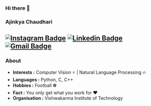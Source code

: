 ### Hi there 👋

### Ajinkya Chaudhari
[![Instagram Badge](https://img.shields.io/badge/-Ajinkya_Chaudhari-violet-1ca0f1?style=flat-square&logo=instagram&logoColor=white&link=https://www.instagram.com/ajinkya_ch/)](https://www.instagram.com/ajinkya_ch)  [![Linkedin Badge](https://img.shields.io/badge/-Ajinkya_Chaudhari-blue?style=flat-square&logo=Linkedin&logoColor=white&link=https://www.linkedin.com/in/ajinkya-chaudhari//)](https://www.linkedin.com/in/ajinkya-chaudhari/) [![Gmail Badge](https://img.shields.io/badge/-ajinkyajc@gmail.com-c14438?style=flat-square&logo=Gmail&logoColor=white&link=mailto:ajinkyajc@gmail.com)](mailto:ajinkyajc@gmail.com)
---------------------------------------------------------------------------------------------------------------------------------------------------------------------------------
### About

-  **Interests :** Computer Vision :zap: | Natural Language Processing :fire:	
-  **Languages :** Python, C, C++
-  **Hobbies :** Football :soccer:
-  **Fact :** You only get what you work for :heart: 
-  **Organisation :** Vishwakarma Institute of Technology
